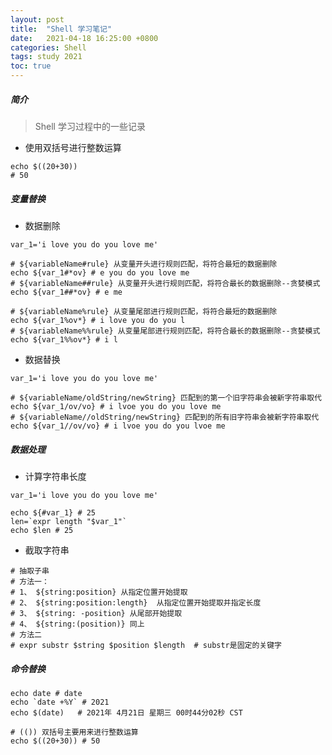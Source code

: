 ```yaml
---
layout: post
title:  "Shell 学习笔记"
date:   2021-04-18 16:25:00 +0800
categories: Shell
tags: study 2021
toc: true
---
```



##### 简介
> Shell 学习过程中的一些记录

- 使用双括号进行整数运算

```shell
echo $((20+30))
# 50
```

##### 变量替换

- 数据删除

```shell
var_1='i love you do you love me'

# ${variableName#rule} 从变量开头进行规则匹配，将符合最短的数据删除
echo ${var_1#*ov} # e you do you love me
# ${variableName##rule} 从变量开头进行规则匹配，将符合最长的数据删除--贪婪模式
echo ${var_1##*ov} # e me

# ${variableName%rule} 从变量尾部进行规则匹配，将符合最短的数据删除
echo ${var_1%ov*} # i love you do you l
# ${variableName%%rule} 从变量尾部进行规则匹配，将符合最长的数据删除--贪婪模式
echo ${var_1%%ov*} # i l
```

- 数据替换

```shell
var_1='i love you do you love me'

# ${variableName/oldString/newString} 匹配到的第一个旧字符串会被新字符串取代
echo ${var_1/ov/vo} # i lvoe you do you love me
# ${variableName//oldString/newString} 匹配到的所有旧字符串会被新字符串取代
echo ${var_1//ov/vo} # i lvoe you do you lvoe me
```

##### 数据处理

- 计算字符串长度

```shell
var_1='i love you do you love me'

echo ${#var_1} # 25
len=`expr length "$var_1"`
echo $len # 25
```

- 截取字符串

```shell
# 抽取子串
# 方法一：
# 1、 ${string:position} 从指定位置开始提取
# 2、 ${string:position:length}  从指定位置开始提取并指定长度
# 3、 ${string: -position} 从尾部开始提取
# 4、 ${string:(position)} 同上
# 方法二
# expr substr $string $position $length  # substr是固定的关键字
```

##### 命令替换

```shell
echo date # date
echo `date +%Y` # 2021
echo $(date)   # 2021年 4月21日 星期三 00时44分02秒 CST

# (()) 双括号主要用来进行整数运算
echo $((20+30)) # 50
```